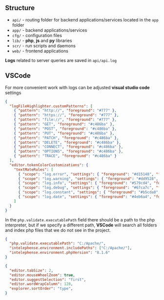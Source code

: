 ## Structure

- `api/` - routing folder for backend applications/services located in the `app` folder
- `app/` - backend applications/services
- `cfg/` - configuration files
- `lib/` - **php**, **js** and **py** libraries
- `scr/` - run scripts and daemons
- `web/` - frontend applications

**Logs** related to server queries are saved in `api/api.log`

## VSCode

For more convenient work with logs can be adjusted **visual studio code** settings

```json
{
  "logFileHighlighter.customPatterns": [
    { "pattern": "http://", "foreground": "#777" },
    { "pattern": "https://", "foreground": "#777" },
    { "pattern": "file://", "foreground": "#777" },
    { "pattern": "GET", "foreground": "#c486ba" },
    { "pattern": "POST", "foreground": "#c486ba" },
    { "pattern": "PUT", "foreground": "#c486ba" },
    { "pattern": "PATCH", "foreground": "#c486ba" },
    { "pattern": "DELETE", "foreground": "#c486ba" },
    { "pattern": "CONNECT", "foreground": "#c486ba" },
    { "pattern": "OPTIONS", "foreground": "#c486ba" },
    { "pattern": "TRACE", "foreground": "#c486ba" }
  ],
  "editor.tokenColorCustomizations": {
    "textMateRules": [
      { "scope": "log.error", "settings": { "foreground": "#d15148", "fontStyle": "" }},
      { "scope": "log.warning", "settings": { "foreground": "#dd9528", "fontStyle": "" }},
      { "scope": "log.info", "settings": { "foreground": "#579cd4", "fontStyle": "" }},
      { "scope": "log.debug", "settings": { "foreground": "#67ca7c", "fontStyle": "" }},
      { "scope": "log.constant", "settings": { "foreground": "#b5cda8", "fontStyle": "" }},
      { "scope": "log.date", "settings": { "foreground": "#4eb6a4", "fontStyle": "" }}
    ]
  }
}
```

In the `php.validate.executablePath` field there should be a path to the php interpreter, but if we specify a different path, **VSCode** will search all folders and index php files that we do not see in the project.

```json
{
  "php.validate.executablePath": "C:/Apache/",
  "intelephense.environment.includePaths": ["C:/Apache/"],
  "intelephense.environment.phpVersion": "8.1.6"
}
```

```json
{
  "editor.tabSize": 2,
  "editor.mouseWheelZoom": true,
  "editor.suggestSelection": "first",
  "editor.wordWrapColumn": 128,
  "explorer.sortOrder": "type",
}
```
